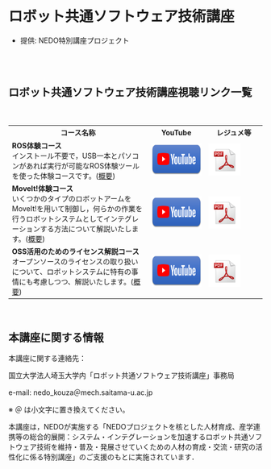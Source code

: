 ﻿# ロボット共通ソフトウェア技術講座

* 提供: NEDO特別講座プロジェクト

<br/><br/>


## ロボット共通ソフトウェア技術講座視聴リンク一覧

<table class="table-alt">
<tr><th>コース名称</th><th width="100">YouTube</th><th width="100">レジュメ等</th></tr>

<tr>
　　<td><b>ROS体験コース</b><br/>インストール不要で，USB一本とパソコンがあれば実行が可能なROS体験ツールを使った体験コースです。(<a href="/tutorials/01_01_intro">概要</a>)</td>
    <td><a href="https://www.youtube.com/watch?v=mx1BE5LaDWk"><img src="/figs/youtube_button.png" height="64"></a></td>
    <td><a href="/tutorials/01_01_intro/01_01_intro.pdf"><img src="/figs/pdf_icon.png" height="64"></a></td>
</tr>
<tr>
　　<td><b>MoveIt!体験コース</b><br/>いくつかのタイプのロボットアームをMoveIt!を用いて制御し，何らかの作業を行うロボットシステムとしてインテグレーションする方法について解説いたします。(<a href="/tutorials/01_02_license">概要</a>)</td>
    <td><a href="https://www.youtube.com/embed/Lfk9ee1ZEJQ"><img src="/figs/youtube_button.png" height="64"></a></td>
    <td><a href="/tutorials/01_02_license/01_02_license.pdf"><img src="/figs/pdf_icon.png" height="64"></a></td>
</tr>

<tr>
　　<td><b>OSS活用のためのライセンス解説コース</b><br/>オープンソースのライセンスの取り扱いについて、ロボットシステムに特有の事情にも考慮しつつ、解説いたします。(<a href="/tutorials/01_02_license">概要</a>)</td>
    <td><a href="https://www.youtube.com/watch?v=KzEVeM0A-1o"><img src="/figs/youtube_button.png" height="64"></a></td>
    <td><a href="/tutorials/01_02_license/01_02_license.pdf"><img src="/figs/pdf_icon.png" height="64"></a></td>
</tr>
</table>

<br/>

## 本講座に関する情報

本講座に関する連絡先：

国立大学法人埼玉大学内「ロボット共通ソフトウェア技術講座」事務局

e-mail: nedo_kouza＠mech.saitama-u.ac.jp

※ ＠ は小文字に置き換えてください。

本講座は，NEDOが実施する「NEDOプロジェクトを核とした人材育成、産学連携等の総合的展開：システム・インテグレーションを加速するロボット共通ソフトウェア技術を維持・普及・発展させていくための人材の育成・交流・研究の活性化に係る特別講座」のご支援のもとに実施されています．
